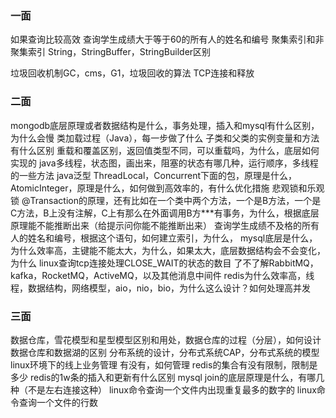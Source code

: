 ### 一面

如果查询比较高效
查询学生成绩大于等于60的所有人的姓名和编号
聚集索引和非聚集索引
String，StringBuffer，StringBuilder区别

垃圾回收机制GC，cms，G1，垃圾回收的算法
TCP连接和释放


### 二面
mongodb底层原理或者数据结构是什么，事务处理，插入和mysql有什么区别，为什么会慢
类加载过程（Java），每一步做了什么
子类和父类的实例变量和方法有什么区别
重载和覆盖区别，返回值类型不同，可以重载吗，为什么，底层如何实现的
java多线程，状态图，画出来，阻塞的状态有哪几种，运行顺序，多线程的一些方法
java泛型
ThreadLocal，Concurrent下面的包，原理是什么，
AtomicInteger，原理是什么，如何做到高效率的，有什么优化措施
悲观锁和乐观锁
@Transaction的原理，还有比如在一个类中两个方法，一个是B方法，一个是C方法，B上没有注解，C上有那么在外面调用B方***有事务，为什么，根据底层原理能不能推断出来（给提示问你能不能推断出来）
查询学生成绩不及格的所有人的姓名和编号，根据这个语句，如何建立索引，为什么，
mysql底层是什么，为什么效率高，主键能不能太大，为什么，如果太大，底层数据结构会不会变化，为什么
linux查询tcp连接处理CLOSE_WAIT的状态的数目
了不了解RabbitMQ，kafka，RocketMQ，ActiveMQ，以及其他消息中间件
redis为什么效率高，线程，数据结构，网络模型，aio，nio，bio，为什么这么设计？如何处理高并发

### 三面
数据仓库，雪花模型和星型模型区别和用处，数据仓库的过程（分层），如何设计
数据仓库和数据湖的区别
分布系统的设计，分布式系统CAP，分布式系统的模型
linux环境下的线上业务管理  有没有，如何管理
redis的集合有没有限制，限制是多少
redis的1w条的插入和更新有什么区别
mysql join的底层原理是什么，有哪几种（不是左右连接这种）
linux命令查询一个文件内出现重复最多的数字的
linux命令查询一个文件的行数
